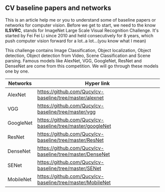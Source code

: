 ## CV baseline papers and networks

This is an article help me or you to understand some of baseline papers or networks for computer vision. Before we get to start, we need to the know **ILSVRC**, stands for ImageNet Large Scale Visual Recognition Challenge. It's started by Fei Fei Li since 2010 and held consecutively for 8 years, which push computer vision forward for a lot..a lot...(you know what I mean)

This challenge contains Image Classification, Object localization, Object detection, Object detection from Video, Scene Classification and Scene parsing. Famous models like AlexNet, VGG, GoogleNet, ResNet and DenseNet are come from this competition. We will go through these models one by one.


| Networks  | Hyper link                                                |
| --------- | --------------------------------------------------------- |
| AlexNet   | https://github.com/Qucy/cv-baseline/tree/master/alexnet   |
| VGG       | https://github.com/Qucy/cv-baseline/tree/master/vgg       |
| GoogleNet | https://github.com/Qucy/cv-baseline/tree/master/googleNet |
| ResNet    | https://github.com/Qucy/cv-baseline/tree/master/ResNet    |
| DenseNet  | https://github.com/Qucy/cv-baseline/tree/master/DenseNet  |
| SENet     | https://github.com/Qucy/cv-baseline/tree/master/SENet     |
| MobileNet | https://github.com/Qucy/cv-baseline/tree/master/MobileNet |



